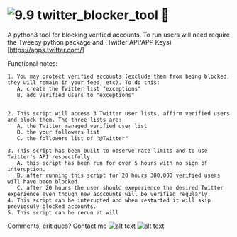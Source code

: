 # ![9.9] twitter_blocker_tool :seedling: 
A python3 tool for blocking verified accounts. 
To run users will need require the Tweepy python package and (Twitter API/APP Keys)[https://apps.twitter.com/] 



Functional notes:

    1. You may protect verified accounts (exclude them from being blocked, they will remain in your feed, etc). To do this:
       A. create the Twitter list "exceptions" 
       B. add verified users to "exceptions" 
         
        
    2. This script will access 3 Twitter user lists, affirm verified users and block them. The three lists are:
       A. the Twitter managed verified user list
       B. the your followers list
       C. the followers list of "@Twitter"

    3. This script has been built to observe rate limits and to use Twitter's API respectfully. 
       A. this script has been run for over 5 hours with no sign of interuption. 
       B. after running this script for 20 hours 300,000 verified users will have been blocked. 
       C. after 20 hours the user should exeperience the desired Twitter experience even though new acccounts will be verified regularly.
    4. This script can be interupted and when restarted it will skip previosuly blocked accounts.
    5. This script can be rerun at will




Comments, critiques? Contact me [![alt text][6.3]][3]  [![alt text][1.2]][1]

<!-- Please don't remove this: Grab your social icons from https://github.com/carlsednaoui/gitsocial -->
[1.2]: https://i.imgur.com/wWzX9uB.png (twitter icon without padding)
[1]: https://www.twitter.com/AGreenDCBike
[6.3]: http://i.imgur.com/9I6NRUm.png (github icon without padding)
[3]: https://github.com/antoinemcgrath

[9.9]: http://i.imgur.com/Ycvb3WC.png (Blocked Twitter verified icon)

